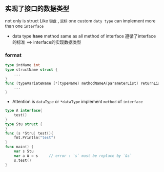 ##  实现了接口的数据类型 
not only is struct
Like `键盘` , `鼠标` 
one custom `daty type` can implement more than one `interface` 

* data type **have** method same as all method of interface
遵循了interface的标准 ==> interface的实现数据类型

###   format
```go
type intName int
type structName struct {
	...
}
func (typeVariateName [*]typeName) methodNameA(parameterList) returnList{
	...
}
```


* Attention is `dataType` or `*dataType` implement `method` of `interface` 
```go
type A interface{
	test()
}
type Stu struct {
}
func (s *Stru) test(){
	fmt.Println("test")
}
func main() {
	var s Stu 
	var a A = s		// error : `s` must be replace by `&s` 
	s.test()
}
```
